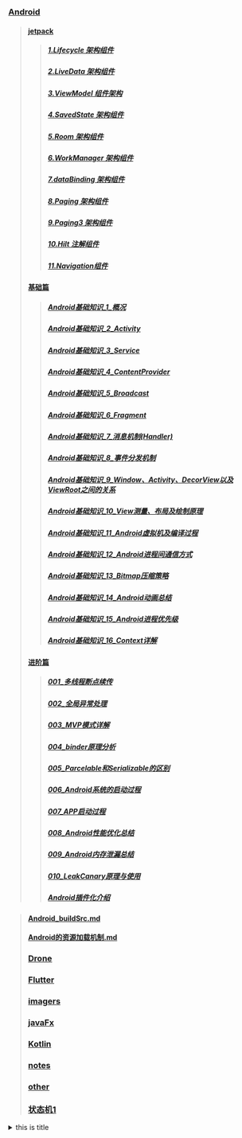 ### [Android](../posts/Android)
> #### [jetpack](../posts/Android/jetpack)
>> ##### [1.Lifecycle 架构组件](../posts/Android/jetpack/1.Lifecycle架构组件)
>> ##### [2.LiveData 架构组件](../posts/Android/jetpack/2.LiveData架构组件)
>> ##### [3.ViewModel 组件架构](../posts/Android/jetpack/3.ViewModel组件架构)
>> ##### [4.SavedState 架构组件](../posts/Android/jetpack/4.SavedState架构组件)
>> ##### [5.Room 架构组件](../posts/Android/jetpack/5.Room架构组件)
>> ##### [6.WorkManager 架构组件](../posts/Android/jetpack/6.WorkManager架构组件)
>> ##### [7.dataBinding 架构组件](../posts/Android/jetpack/7.dataBinding架构组件)
>> ##### [8.Paging 架构组件](../posts/Android/jetpack/8.Paging架构组件)
>> ##### [9.Paging3 架构组件](../posts/Android/jetpack/9.Paging3架构组件)
>> ##### [10.Hilt 注解组件](../posts/Android/jetpack/10.Hilt注解组件)
>> ##### [11.Navigation组件](../posts/Android/jetpack/11.Navigation组件)
> #### [基础篇](../posts/Android/基础篇)
>> ##### [Android基础知识_1_概况](../posts/Android/基础篇/Android基础知识_1_概况)
>> ##### [Android基础知识_2_Activity](../posts/Android/基础篇/Android基础知识_2_Activity)
>> ##### [Android基础知识_3_Service](../posts/Android/基础篇/Android基础知识_3_Service)
>> ##### [Android基础知识_4_ContentProvider](../posts/Android/基础篇/Android基础知识_4_ContentProvider)
>> ##### [Android基础知识_5_Broadcast](../posts/Android/基础篇/Android基础知识_5_Broadcast)
>> ##### [Android基础知识_6_Fragment](../posts/Android/基础篇/Android基础知识_6_Fragment)
>> ##### [Android基础知识_7_消息机制(Handler)](../posts/Android/基础篇/Android基础知识_7_消息机制(Handler))
>> ##### [Android基础知识_8_事件分发机制](../posts/Android/基础篇/Android基础知识_8_事件分发机制)
>> ##### [Android基础知识_9_Window、Activity、DecorView以及ViewRoot之间的关系](../posts/Android/基础篇/Android基础知识_9_Window、Activity、DecorView以及ViewRoot之间的关系)
>> ##### [Android基础知识_10_View测量、布局及绘制原理](../posts/Android/基础篇/Android基础知识_10_View测量、布局及绘制原理)
>> ##### [Android基础知识_11_Android虚拟机及编译过程](../posts/Android/基础篇/Android基础知识_11_Android虚拟机及编译过程)
>> ##### [Android基础知识_12_Android进程间通信方式](../posts/Android/基础篇/Android基础知识_12_Android进程间通信方式)
>> ##### [Android基础知识_13_Bitmap压缩策略](../posts/Android/基础篇/Android基础知识_13_Bitmap压缩策略)
>> ##### [Android基础知识_14_Android动画总结](../posts/Android/基础篇/Android基础知识_14_Android动画总结)
>> ##### [Android基础知识_15_Android进程优先级](../posts/Android/基础篇/Android基础知识_15_Android进程优先级)
>> ##### [Android基础知识_16_Context详解](../posts/Android/基础篇/Android基础知识_16_Context详解)
> #### [进阶篇](../posts/Android/进阶篇)
>> ##### [001_多线程断点续传](../posts/Android/进阶篇/001_多线程断点续传)
>> ##### [002_全局异常处理](../posts/Android/进阶篇/002_全局异常处理)
>> ##### [003_MVP模式详解](../posts/Android/进阶篇/003_MVP模式详解)
>> ##### [004_binder原理分析](../posts/Android/进阶篇/004_binder原理分析)
>> ##### [005_Parcelable和Serializable的区别](../posts/Android/进阶篇/005_Parcelable和Serializable的区别)
>> ##### [006_Android系统的启动过程](../posts/Android/进阶篇/006_Android系统的启动过程)
>> ##### [007_APP启动过程](../posts/Android/进阶篇/007_APP启动过程)
>> ##### [008_Android性能优化总结](../posts/Android/进阶篇/008_Android性能优化总结)
>> ##### [009_Android内存泄漏总结](../posts/Android/进阶篇/009_Android内存泄漏总结)
>> ##### [010_LeakCanary原理与使用](../posts/Android/进阶篇/010_LeakCanary原理与使用)
>> ##### [Android插件化介绍](../posts/Android/进阶篇/Android插件化介绍)

> #### [Android_buildSrc.md](../posts/Android/Android_buildSrc)
> #### [Android的资源加载机制.md](../posts/Android/Android的资源加载机制)
> ### [Drone](../posts/Drone)
> ### [Flutter](../posts/Flutter)
> ### [imagers](other/images)
> ### [javaFx](../posts/javaFx)
> ### [Kotlin](../posts/Kotlin)
> ### [notes](../posts/notes)
> ### [other](../posts/other)
> ### [状态机1](../posts/状态机)
>
>
>
>





<details>
    <summary>
        this is title
    </summary>
    <details>
        <summary>
            this is title
        </summary>
         <details>
        <summary>
            this is title
        </summary>
        <div>
            this is content
        </div>
    </details>
    </details>
</details>


